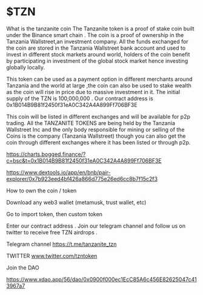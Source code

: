 # $TZN
What is the tanzanite coin 
The Tanzanite token is a proof of stake coin built under the Binance smart chain . The coin is a proof of ownership in the Tanzania Wallstreet,an investment company. All the funds exchanged for the coin are stored in the Tanzania Wallstreet bank account and used to invest in different stock markets around world, holders of the coin benefit by participating in investment of the global stock market hence investing globally locally.

This token can be used as a payment option in different merchants around Tanzania and the world at large ,the coin can also be used to stake wealth as the coin will rise in price due to massive investment in it. The initial supply of the TZN is 100,000,000 . Our contract address is 0x1B014B9B81f2450f31eA0C342A4A899Ff706BF3E

This coin will be listed in different exchanges and will be available for p2p trading. All the TANZANITE TOKENS are being held by the Tanzania Wallstreet Inc and the only body responsible for mining or selling of the Coins is the company (Tanzania Wallstreet) though you can also get the coin through different exchanges where it has been listed or through p2p.


https://charts.bogged.finance/?c=bsc&t=0x1B014B9B81f2450f31eA0C342A4A899Ff706BF3E


https://www.dextools.io/app/en/bnb/pair-explorer/0x7b923eed4bf426a866d775e26ed6cc8b7f15c2f3


How to own the coin / token

Download any web3 wallet (metamusk, trust wallet, etc)

Go to import token, then custom token

Enter our contract address . Join our telegram channel and follow us on twitter  to receive free TZN airdrops . 

Telegram channel https://t.me/tanzanite_tzn  

TWITTER www.twitter.com/tzntoken

 
Join the DAO

 https://www.xdao.app/56/dao/0x0900f000ec1EcC85A6c456E82625047c413967a7
